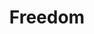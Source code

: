 ---
pid: LLP555
title: Freedom
location_transcription: Philadelphia museum
zipcode: 
outside_phl: 
neighborhood: 
age: '12'
age_range: 6-13
instagram: 
image_file_name: LLP_555.jpg
proposal_transcription: People need freedom to have some family time
topic: Family,Freedom
topic_summary: 0, 0
type: Sculpture Statue
keywords_other: family time, time, free time
credit: Julius Phok
image_labels: 
twitter: 
facebook: 
permalink: "/monuments/llp555/"
layout: item-page
---